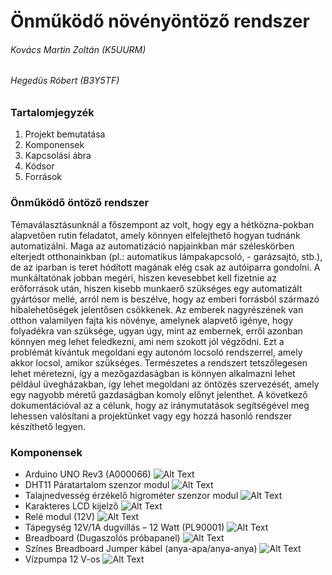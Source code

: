# Önműködő növényöntöző rendszer
###### Kovács Martin Zoltán (K5UURM)
###### Hegedüs Róbert (B3Y5TF)

### Tartalomjegyzék
1. Projekt bemutatása	
2. Komponensek	
3. Kapcsolási ábra	
4. Kódsor	
5. Források	

### Önműködő öntöző rendszer
Témaválasztásunknál a főszempont az volt, hogy egy a hétközna-pokban alapvetően rutin feladatot, amely könnyen elfelejthető hogyan tudnánk automatizálni. Maga az automatizáció napjainkban már széleskörben elterjedt otthonainkban (pl.: automatikus lámpakapcsoló, - garázsajtó, stb.), de az iparban is teret hódított magának elég csak az autóiparra gondolni. A munkáltatónak jobban megéri, hiszen kevesebbet kell fizetnie az erőforrások után, hiszen kisebb munkaerő szükséges egy automatizált gyártósor mellé, arról nem is beszélve, hogy az emberi forrásból származó hibalehetőségek jelentősen csökkenek.
Az emberek nagyrészének van otthon valamilyen fajta kis növénye, amelynek alapvető igénye, hogy folyadékra van szüksége, ugyan úgy, mint az embernek, erről azonban könnyen meg lehet feledkezni, ami nem szokott jól végződni. Ezt a problémát kívántuk megoldani egy autonóm locsoló rendszerrel, amely akkor locsol, amikor szükséges. Természetes a rendszert tetszőlegesen lehet méretezni, így a mezőgazdaságban is könnyen alkalmazni lehet például üvegházakban, így lehet megoldani az öntözés szervezését, amely egy nagyobb méretű gazdaságban komoly előnyt jelenthet.
A következő dokumentációval az a célunk, hogy az iránymutatások segítségével meg lehessen valósítani a projektünket vagy egy hozzá hasonló rendszer készíthető legyen.

### Komponensek
- Arduino UNO Rev3 (A000066)
![Alt Text](https://i.imgur.com/grbpmyf.jpg)
- DHT11 Páratartalom szenzor modul
![Alt Text](https://i.imgur.com/2lH2KSz.jpg)
- Talajnedvesség érzékelő higrométer szenzor modul
![Alt Text](https://i.imgur.com/Am2Mjxz.jpg)
- Karakteres LCD kijelző
![Alt Text](https://i.imgur.com/hHqOGsP.jpg)
- Relé modul (12V)
![Alt Text](https://i.imgur.com/qFKFAxo.jpg)
- Tápegység 12V/1A dugvillás – 12 Watt (PL90001)
![Alt Text](https://i.imgur.com/5v6nLeC.jpg)
- Breadboard (Dugaszolós próbapanel)
![Alt Text](https://i.imgur.com/D9MEpU4.jpg)
- Színes Breadboard Jumper kábel (anya-apa/anya-anya)
![Alt Text](https://i.imgur.com/xM3Muh0.jpg)
- Vízpumpa 12 V-os
![Alt Text](https://i.imgur.com/c61EAnh.jpg)






